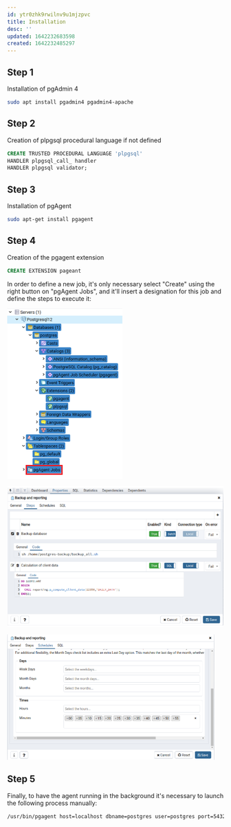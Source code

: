 ```yaml
---
id: ytr0zhk9rwilnv9u1mjzpvc
title: Installation
desc: ''
updated: 1642232683598
created: 1642232485297
---
```



## Step 1

Installation of pgAdmin 4

```bash
sudo apt install pgadmin4 pgadmin4-apache
```

## Step 2

Creation of plpgsql procedural language if not defined

```sql
CREATE TRUSTED PROCEDURAL LANGUAGE 'plpgsql'
HANDLER plpgsql_call_ handler
HANDLER plpgsql validator;
```

## Step 3

Installation of pgAgent

```bash
sudo apt-get install pgagent
```

## Step 4

Creation of the pgagent extension

```sql
CREATE EXTENSION pageant
```

In order to define a new job, it's only necessary select "Create" using the right
button on "pgAgent Jobs", and it'll insert a designation for this job and define the
steps to execute it:

![pgagent](/assets/images/2022-01-14-23-43-37.png)

![job](/assets/images/2022-01-14-23-44-04.png)

![schedules](/assets/images/2022-01-14-23-44-19.png)

## Step 5

Finally, to have the agent running in the background it's necessary to launch the
following process manually:

```bash
/usr/bin/pgagent host=localhost dbname=postgres user=postgres port=5432 -l 1
```

